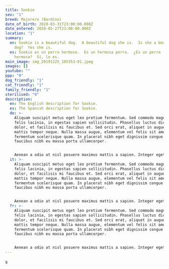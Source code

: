 ```yaml
---
title: Sookie
sex: "1"
breed: Majorero (Bardino)
date_of_birth: 2020-03-31T23:00:00.000Z
date_entered: 2020-05-27T23:00:00.000Z
location: "1"
summary:
  en: Sookie is a beautiful dog.  A beautiful dog she is.  Is she a beautiful
    dog?  Yes she is.
  es: Sookie es un perro hermoso.  Es un hermosa perra.  ¿Es un perra
    hermosa?  Sí, lo es.
main_image: img_20191225_105353-01.jpeg
images: []
youtube: ""
ppp: "0"
dog_friendly: "1"
cat_friendly: "1"
family_friendly: "1"
sterilised: "0"
description:
  en: The English description for Sookie.
  es: The Spanish description for Sookie.
  de: >-
    Aliquam suscipit metus eget leo pretium fermentum. Sed commodo magna nec
    felis lacinia, in egestas sapien sollicitudin. Phasellus luctus dictum
    dolor, et facilisis mi faucibus et. Sed orci erat, aliquet in augue non,
    mattis tempor neque. Nulla massa augue, elementum vel felis sit amet,
    fermentum scelerisque quam. In placerat nibh eget dignissim congue. Donec
    faucibus nibh eu massa porta ullamcorper.


    Aenean a odio at nisl posuere maximus mattis a sapien. Integer eget viverra dui. Nunc vel lectus enim. Curabitur ultricies orci sit amet diam auctor molestie. Nunc dui ante, porta ut sagittis vitae, facilisis ut nisi. Fusce id dolor lorem. Vestibulum tincidunt ut nunc ut aliquam. Fusce interdum purus felis, sed ultricies augue dapibus non.
  it: >-
    Aliquam suscipit metus eget leo pretium fermentum. Sed commodo magna nec
    felis lacinia, in egestas sapien sollicitudin. Phasellus luctus dictum
    dolor, et facilisis mi faucibus et. Sed orci erat, aliquet in augue non,
    mattis tempor neque. Nulla massa augue, elementum vel felis sit amet,
    fermentum scelerisque quam. In placerat nibh eget dignissim congue. Donec
    faucibus nibh eu massa porta ullamcorper.


    Aenean a odio at nisl posuere maximus mattis a sapien. Integer eget viverra dui. Nunc vel lectus enim. Curabitur ultricies orci sit amet diam auctor molestie. Nunc dui ante, porta ut sagittis vitae, facilisis ut nii. Fusce id dolor lorem. Vestibulum tincidunt ut nunc ut aliquam. Fusce interdum purus felis, sed ultricies augue dapibus non.
  fr: >-
    Aliquam suscipit metus eget leo pretium fermentum. Sed commodo magna nec
    felis lacinia, in egestas sapien sollicitudin. Phasellus luctus dictum
    dolor, et facilisis mi faucibus et. Sed orci erat, aliquet in augue non,
    mattis tempor neque. Nulla massa augue, elementum vel felis sit amet,
    fermentum scelerisque quam. In placerat nibh eget dignissim congue. Donec
    faucibus nibh eu massa porta ullamcorper.


    Aenean a odio at nisl posuere maximus mattis a sapien. Integer eget viverra dui. Nunc vel lectus enim. Curabitur ultricies orci sit amet diam auctor molestie. Nunc dui ante, porta ut sagittis vitae, facilisis ut nisi. Fusce id dolor lorem. Vestibulum tincidunt ut nunc ut aliquam. Fusce interdum purus felis, sed ultricies augue dapibus non.
---
```

s
